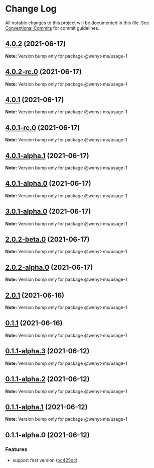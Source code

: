 # Change Log

All notable changes to this project will be documented in this file.
See [Conventional Commits](https://conventionalcommits.org) for commit guidelines.

## [4.0.2](https://github.com/wenytang-ms-123/TestAction/compare/@wenyt-ms/usage-1@4.0.2-rc.0...@wenyt-ms/usage-1@4.0.2) (2021-06-17)

**Note:** Version bump only for package @wenyt-ms/usage-1





## [4.0.2-rc.0](https://github.com/wenytang-ms-123/TestAction/compare/@wenyt-ms/usage-1@4.0.1...@wenyt-ms/usage-1@4.0.2-rc.0) (2021-06-17)

**Note:** Version bump only for package @wenyt-ms/usage-1





## [4.0.1](https://github.com/wenytang-ms-123/TestAction/compare/@wenyt-ms/usage-1@4.0.1-rc.0...@wenyt-ms/usage-1@4.0.1) (2021-06-17)

**Note:** Version bump only for package @wenyt-ms/usage-1





## [4.0.1-rc.0](https://github.com/wenytang-ms-123/TestAction/compare/@wenyt-ms/usage-1@4.0.1-alpha.1...@wenyt-ms/usage-1@4.0.1-rc.0) (2021-06-17)

**Note:** Version bump only for package @wenyt-ms/usage-1





## [4.0.1-alpha.1](https://github.com/wenytang-ms-123/TestAction/compare/@wenyt-ms/usage-1@4.0.1-alpha.0...@wenyt-ms/usage-1@4.0.1-alpha.1) (2021-06-17)

**Note:** Version bump only for package @wenyt-ms/usage-1





## [4.0.1-alpha.0](https://github.com/wenytang-ms-123/TestAction/compare/@wenyt-ms/usage-1@3.0.1-alpha.0...@wenyt-ms/usage-1@4.0.1-alpha.0) (2021-06-17)

**Note:** Version bump only for package @wenyt-ms/usage-1





## [3.0.1-alpha.0](https://github.com/wenytang-ms-123/TestAction/compare/@wenyt-ms/usage-1@2.0.2-beta.0...@wenyt-ms/usage-1@3.0.1-alpha.0) (2021-06-17)

**Note:** Version bump only for package @wenyt-ms/usage-1





## [2.0.2-beta.0](https://github.com/wenytang-ms-123/TestAction/compare/@wenyt-ms/usage-1@2.0.2-alpha.0...@wenyt-ms/usage-1@2.0.2-beta.0) (2021-06-17)

**Note:** Version bump only for package @wenyt-ms/usage-1





## [2.0.2-alpha.0](https://github.com/wenytang-ms-123/TestAction/compare/@wenyt-ms/usage-1@2.0.1...@wenyt-ms/usage-1@2.0.2-alpha.0) (2021-06-17)

**Note:** Version bump only for package @wenyt-ms/usage-1





## [2.0.1](https://github.com/wenytang-ms-123/TestAction/compare/@wenyt-ms/usage-1@0.1.1...@wenyt-ms/usage-1@2.0.1) (2021-06-16)

**Note:** Version bump only for package @wenyt-ms/usage-1





## [0.1.1](https://github.com/wenytang-ms-123/TestAction/compare/@wenyt-ms/usage-1@0.1.1-alpha.3...@wenyt-ms/usage-1@0.1.1) (2021-06-16)

**Note:** Version bump only for package @wenyt-ms/usage-1





## [0.1.1-alpha.3](https://github.com/wenytang-ms-123/TestAction/compare/@wenyt-ms/usage-1@0.1.1-alpha.2...@wenyt-ms/usage-1@0.1.1-alpha.3) (2021-06-12)

**Note:** Version bump only for package @wenyt-ms/usage-1





## [0.1.1-alpha.2](https://github.com/wenytang-ms-123/TestAction/compare/@wenyt-ms/usage-1@0.1.1-alpha.1...@wenyt-ms/usage-1@0.1.1-alpha.2) (2021-06-12)

**Note:** Version bump only for package @wenyt-ms/usage-1





## [0.1.1-alpha.1](https://github.com/wenytang-ms-123/TestAction/compare/@wenyt-ms/usage-1@0.1.1-alpha.0...@wenyt-ms/usage-1@0.1.1-alpha.1) (2021-06-12)

**Note:** Version bump only for package @wenyt-ms/usage-1





## 0.1.1-alpha.0 (2021-06-12)


### Features

* support first version ([bc425dc](https://github.com/wenytang-ms-123/TestAction/commit/bc425dc45e9241156b1e2af5dcae65cd2df2b57c))
